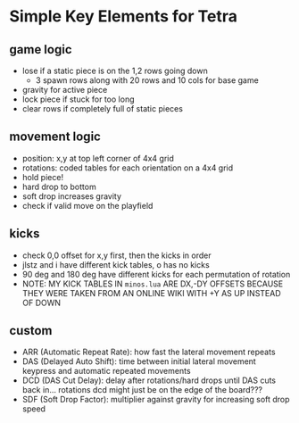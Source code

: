 # Simple Key Elements for Tetra

## game logic
- lose if a static piece is on the 1,2 rows going down
  - 3 spawn rows along with 20 rows and 10 cols for base game
- gravity for active piece
- lock piece if stuck for too long
- clear rows if completely full of static pieces

## movement logic
- position: x,y at top left corner of 4x4 grid
- rotations: coded tables for each orientation on a 4x4 grid
- hold piece!
- hard drop to bottom
- soft drop increases gravity
- check if valid move on the playfield

## kicks
- check 0,0 offset for x,y first, then the kicks in order
- jlstz and i have different kick tables, o has no kicks
- 90 deg and 180 deg have different kicks for each permutation of rotation
- NOTE: MY KICK TABLES IN `minos.lua` ARE DX,-DY OFFSETS BECAUSE THEY WERE TAKEN FROM AN ONLINE WIKI WITH +Y AS UP INSTEAD OF DOWN

## custom
- ARR (Automatic Repeat Rate): how fast the lateral movement repeats
- DAS (Delayed Auto Shift): time between initial lateral movement keypress and automatic repeated movements
- DCD (DAS Cut Delay): delay after rotations/hard drops until DAS cuts back in... rotations dcd might just be on the edge of the board???
- SDF (Soft Drop Factor): multiplier against gravity for increasing soft drop speed